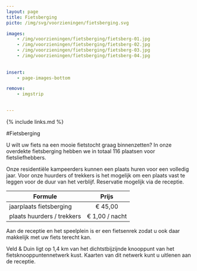 ```yaml
---
layout: page
title: Fietsberging
picto: /img/svg/voorzieningen/fietsberging.svg

images:
    - /img/voorzieningen/fietsberging/fietsberg-01.jpg
    - /img/voorzieningen/fietsberging/fietsberg-02.jpg
    - /img/voorzieningen/fietsberging/fietsberg-03.jpg
    - /img/voorzieningen/fietsberging/fietsberg-04.jpg
    
    
insert:
    - page-images-bottom

remove:
    - imgstrip
    

---
```

{% include links.md %}

#Fietsberging

U wilt uw fiets na een mooie fietstocht graag binnenzetten? In onze overdekte fietsberging hebben we in totaal 116 plaatsen voor fietsliefhebbers.

Onze residentiële kampeerders kunnen een plaats huren voor een volledig jaar. Voor onze huurders of trekkers is het mogelijk om een plaats vast te leggen voor de duur van het verblijf.
Reservatie mogelijk via de receptie.

| Formule                 | Prijs |
|-------------------------|:-----:|
| jaarplaats fietsberging |€ 45,00|
| plaats huurders / trekkers | € 1,00 / nacht |


Aan de receptie en het speelplein is er een fietsenrek zodat u ook daar makkelijk met uw fiets terecht kan. 

Veld & Duin ligt op 1,4 km van het dichtstbijzijnde knooppunt van het fietsknooppuntennetwerk kust. Kaarten van dit netwerk kunt u uitlenen aan de receptie.

